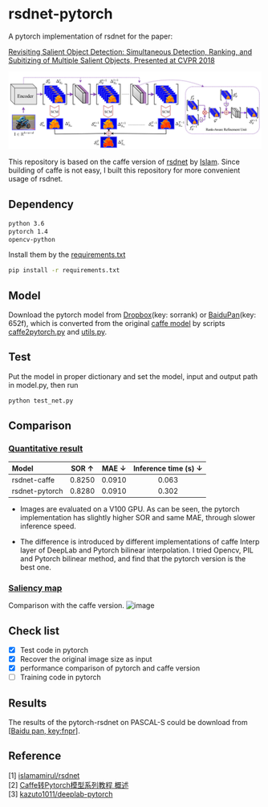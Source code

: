 # rsdnet-pytorch
A pytorch implementation of  rsdnet for the paper:  

[Revisiting Salient Object Detection: Simultaneous Detection, Ranking, and Subitizing of Multiple Salient Objects, Presented at CVPR 2018](https://openaccess.thecvf.com/content_cvpr_2018/papers/Islam_Revisiting_Salient_Object_CVPR_2018_paper.pdf)

![image](https://github.com/MinglangQiao/pytorch-rsdnet-sor/blob/master/data/rsdnet_framework.PNG)

This  repository is based on the caffe version of [rsdnet](https://github.com/islamamirul/rsdnet) by [Islam](https://github.com/islamamirul). Since building of caffe is not easy, I built this repository for more convenient usage of rsdnet.


## Dependency
```
python 3.6 
pytorch 1.4
opencv-python
```

Install them by the [requirements.txt](https://github.com/MinglangQiao/rsdnet-pytorch/blob/master/requirements.txt)
```bash
pip install -r requirements.txt
``` 

## Model
Download the pytorch model from [Dropbox](https://www.dropbox.com/s/7du5mgo8a0k5rcn/weights.pkl?dl=0)(key: sorrank) or [BaiduPan](https://pan.baidu.com/s/1dPGJPp-g-m8yWHAc4hmDWA )(key: 652f), which is converted from the original [caffe model](https://www.dropbox.com/sh/we3vk0z9nln0jao/AABVOTQ2N9kcBN_gnN2rJ11Wa?dl=0) by scripts [caffe2pytorch.py](https://github.com/MinglangQiao/rsdnet-pytorch/blob/cd8ae1d98b66ea29ecf10f202f54a4f27641859d/scripts/caffe2pytorch.py#L55) and [utils.py](https://github.com/MinglangQiao/rsdnet-pytorch/blob/cd8ae1d98b66ea29ecf10f202f54a4f27641859d/utils.py#L69).

## Test
Put the model in proper dictionary and set the model, input and output path in model.py, then run
```py
python test_net.py
```

## Comparison
### [Quantitative result]()

<!-- | Model  | SOR &#8593; | MAE &#8595; | AUC &#8593; | max-Fm &#8593;| med-Fm &#8593; | avg-Fm &#8593;|
| :---  | :---:  | :---:  | :---:  | :---:  | :---:  |:---:  |
| rsdnet-caffe  | 0.8250  | 0.0910  |  xx  |  xx  |  xx  |   xx  | 
| rsdnet-pytorch  | 0.8280  | 0.0910 |  xx  |  xx  |  xx  |   xx  | -->

| Model  | SOR &#8593; | MAE &#8595; | Inference time (s) &#8595; | 
| :---  | :---:  | :---:  | :---:  |
| rsdnet-caffe  | 0.8250  | 0.0910  |  0.063  |
| rsdnet-pytorch  | 0.8280  | 0.0910 |  0.302  | 

* Images are evaluated on a V100 GPU. As can be seen, the pytorch implementation has slightly higher SOR and same MAE, through slower inference speed.

* The difference is introduced by different implementations of caffe Interp layer of DeepLab and
Pytorch bilinear interpolation. I tried Opencv, PIL and Pytorch bilinear method, and find that the pytorch version is the best one.


### [Saliency map]()
Comparison with the caffe version.
![image](https://github.com/MinglangQiao/rsdnet-pytorch/blob/master/large_file/compare.jpg)


## Check list

- [x] Test code in pytorch
- [x] Recover the original image size as input
- [x] performance comparison of pytorch and caffe version  
- [ ] Training code in pytorch

## Results
The results of the pytorch-rsdnet on PASCAL-S could be download from \[[Baidu pan, key:fnpr](https://pan.baidu.com/s/109wVcp3yF4BKqgtynwDfOg)\].


## Reference
[1] [islamamirul/rsdnet](https://github.com/islamamirul/rsdnet) \
[2] [Caffe转Pytorch模型系列教程 概述](https://blog.csdn.net/DumpDoctorWang/article/details/88716962) \
[3] [kazuto1011/deeplab-pytorch](https://github.com/kazuto1011/deeplab-pytorch)

